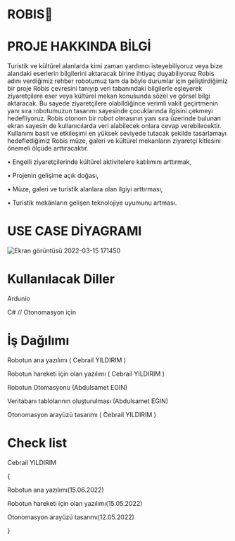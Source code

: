 # ROBIS🤖

# PROJE HAKKINDA BİLGİ

Turistik ve kültürel alanlarda kimi zaman yardımcı isteyebiliyoruz veya bize alandaki eserlerin bilgilerini aktaracak birine ihtiyaç duyabiliyoruz Robis  adını verdiğimiz rehber robotumuz tam da böyle durumlar için geliştirdiğimiz bir proje Robis çevresini tanıyıp  veri tabanındaki bilgilerle eşleyerek ziyaretçilere eser veya kültürel mekan konusunda sözel ve görsel bilgi aktaracak. Bu sayede ziyaretçilere olabildiğince verimli vakit geçirtmenin yanı sıra robotumuzun tasarımı sayesinde çocuklarında ilgisini çekmeyi hedefliyoruz. Robis otonom bir robot olmasının yanı sıra üzerinde bulunan ekran sayesin de kullanıcılarda veri alabilecek onlara cevap verebilecektir. Kullanımı basit ve etkileşimi en yüksek seviyede tutacak şekilde tasarlamayı hedeflediğimiz Robis müze, galeri ve kültürel mekanların ziyaretçi kitlesini önemeli ölçüde arttıracaktır.  

•	Engelli ziyaretçilerinde kültürel aktivitelere katılımını arttırmak,

•	Projenin gelişime açık doğası, 

•	Müze, galeri ve turistik alanlara olan ilgiyi arttırması,

•	Turistik mekânların gelişen teknolojiye uyumunu artması. 

# USE CASE DİYAGRAMI

![Ekran görüntüsü 2022-03-15 171450](https://user-images.githubusercontent.com/100835954/158406406-22519738-1b98-4db6-8ec8-d82dae450548.jpg)

# Kullanılacak Diller
Ardunio

C# // Otonomasyon için


# İş Dağılımı 
 
Robotun ana yazılımı  ( Cebrail YILDIRIM )

Robotun hareketi için olan yazılımı ( Cebrail YILDIRIM )

Robotun Otomasyonu (Abdulsamet EGIN)

Veritabanı tablolarının oluşturulması (Abdulsamet EGIN)

Otonomasyon  arayüzü tasarımı ( Cebrail YILDIRIM )

# Check list

Cebrail YILDIRIM

{

Robotun ana yazılımı(15.06.2022)

Robotun hareketi için olan yazılımı(15.05.2022)

Otonomasyon  arayüzü tasarımı(12.05.2022)

}



